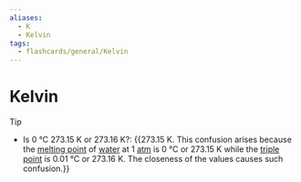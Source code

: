 ```yaml
---
aliases:
  - K
  - Kelvin
tags:
  - flashcards/general/Kelvin
---
```


# Kelvin

> [!tip]
>
> - Is 0 °C 273.15 K or 273.16 K?: {{273.15 K. This confusion arises because the [melting point](melting%20point.md) of [water](water.md) at 1 [atm](atmosphere%20(unit).md) is 0 °C or 273.15 K while the [triple point](triple%20point.md) is 0.01 °C or 273.16 K. The closeness of the values causes such confusion.}} <!--SR:!2023-12-13,4,270-->

